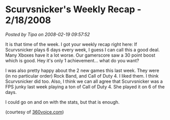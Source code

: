 # Scurvsnicker's Weekly Recap - 2/18/2008

*Posted by Tipa on 2008-02-19 09:57:52*

It is that time of the week. I got your weekly recap right here: If Scurvsnicker plays 6 days every week, I guess I can call this a good deal. Many Xboxes have it a lot worse. Our gamerscore saw a 30 point boost which is good. Hey it's only 1 achievement... what do you want?

I was also pretty happy about the 2 new games this last week. They were (in no particular order) Rock Band, and Call of Duty 4. I liked them. I think Scurvsnicker did too. Also, I think we can all agree that Scurvsnicker was a FPS junky last week playing a ton of Call of Duty 4. She played it on 6 of the days.

I could go on and on with the stats, but that is enough.

(courtesy of [360voice.com](http://www.360voice.com/))

